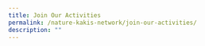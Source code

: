 ```yaml
---
title: Join Our Activities
permalink: /nature-kakis-network/join-our-activities/
description: ""
---
```


